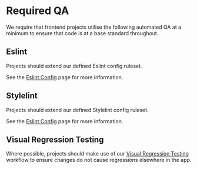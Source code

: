 # Required QA

We require that frontend projects utilise the following automated QA at a minimum to ensure that code is at a base standard throughout.

## Eslint

Projects should extend our defined Eslint config ruleset.

See the [Eslint Config](./linting/eslint/README.md) page for more information.

## Stylelint

Projects should extend our defined Stylelint config ruleset.

See the [Eslint Config](./linting/eslint/README.md) page for more information.

## Visual Regression Testing

Where possible, projects should make use of our [Visual Regression Testing](./automated-workflows.md#visual-regression-testing) workflow to ensure changes do not cause regressions elsewhere in the app.
